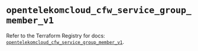 # `opentelekomcloud_cfw_service_group_member_v1`

Refer to the Terraform Registry for docs: [`opentelekomcloud_cfw_service_group_member_v1`](https://registry.terraform.io/providers/opentelekomcloud/opentelekomcloud/1.36.46/docs/resources/cfw_service_group_member_v1).
